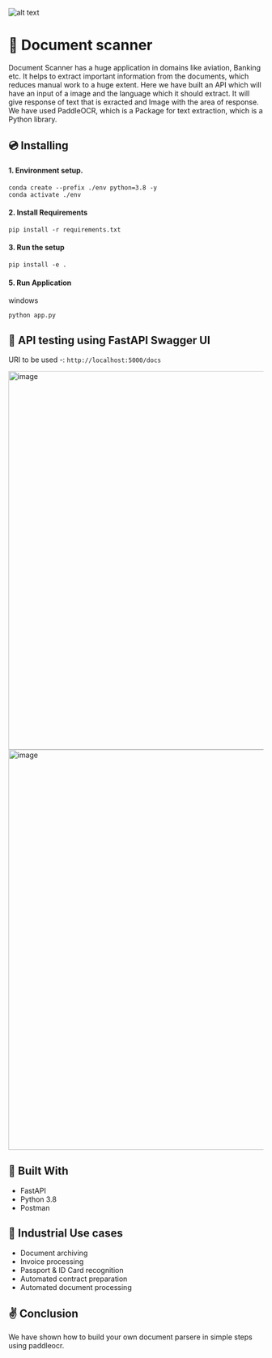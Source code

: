 ![alt text](https://github.com/Rishav-hub/face_auth_dev/blob/b440f8d95722e3c26a917011a3f89c7aed7b711a/docs/68747470733a2f2f696e6575726f6e2e61692f696d616765732f696e6575726f6e2d6c6f676f2e706e67.png?raw=true)

# 📙 Document scanner
Document Scanner has a huge application in domains like aviation, Banking etc. It helps to extract important information from the documents, which reduces manual work to a huge extent. Here we have built an API which will have an input of a image and the language which it should extract. It will give response of text that is exracted and Image with the area of response. We have used PaddleOCR, which is a Package for text extraction, which is a Python library.

## 💿 Installing

#### 1. Environment setup.
```commandline
conda create --prefix ./env python=3.8 -y
conda activate ./env
```

#### 2. Install Requirements
```commandline
pip install -r requirements.txt
```

#### 3. Run the setup
```commandline
pip install -e .
```

#### 5. Run Application
windows
```commandline
python app.py 
```

## 🚀 API testing using FastAPI Swagger UI

URI to be used -: ```http://localhost:5000/docs```

<img width="748" alt="image" src="https://user-images.githubusercontent.com/57321948/198568854-d3eb0073-3652-46e1-aac2-c2dbea97ba43.png">



<img width="791" alt="image" src="https://user-images.githubusercontent.com/57321948/198568983-24ecc11f-3937-430d-90b6-ada4c3c370e7.png">

## 🔧 Built With
- FastAPI
- Python 3.8
- Postman

## 🏦 Industrial Use cases 
- Document archiving
- Invoice processing
- Passport & ID Card recognition
- Automated contract preparation
- Automated document processing

## ✌️ Conclusion
We have shown how to build your own document parsere in simple steps using paddleocr.



